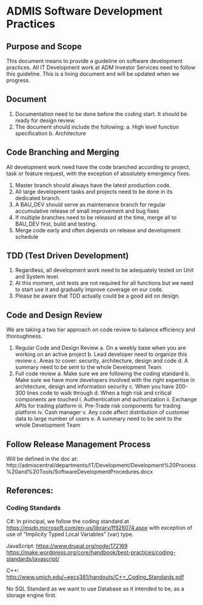 # ADMIS Software Development Practices

## Purpose and Scope
This document means to provide a guideline on software development practices. All IT Development work at ADM Investor Services need to follow this guideline. This is a living document and will be updated when we progress.

## Document
1.	Documentation need to be done before the coding start. It should be ready for design review.
2.	The document should include the following:
a.	High level function specification
b.	Architecture

## Code Branching and Merging
All development work need have the code branched according to project, task or feature request, with the exception of absolutely emergency fixes.
1.	Master branch should always have the latest production code.
2.	All large development tasks and projects need to be done in its dedicated branch.
3.	A BAU_DEV should serve as maintenance branch for regular accumulative release of small improvement and bug fixes
4.	If multiple branches need to be released at the time, merge all to BAU_DEV first, build and testing.
5.	Merge code early and often depends on release and development schedule

## TDD (Test Driven Development)
1.	Regardless, all development work need to be adequately tested on Unit and System level.
2.	At this moment, unit tests are not required for all functions but we need to start use it and gradually improve coverage on our code.
3.	Please be aware that TDD actually could be a good aid on design.

## Code and Design Review
We are taking a two tier approach on code review to balance efficiency and thoroughness.
1.	Regular Code and Design Review
a.	On a weekly base when you are working on an active project
b.	Lead developer need to organize this review
c.	Areas to cover: security, architecture, design and code
d.	A summary need to be sent to the whole Development Team
2.	Full code review
a.	Make sure we are following the coding standard
b.	Make sure we have more developers involved with the right expertise in architecture, design and information security
c.	When you have 200-300 lines code to walk through
d.	When a high risk and critical components are touched
i.	Authentication and authorization
ii.	Exchange APIs for trading platform
iii.	Pre-Trade risk components for trading platform
iv.	Cash manager
v.	Any code affect distribution of customer data to large number of users
e.	A summary need to be sent to the whole Development Team

## Follow Release Management Process
Will be defined in the doc at: http://admiscentral/departments/IT/Development/Development%20Process%20and%20Tools/SoftwareDevelopmentProcedures.docx


## References:

### Coding Standards

C#: In principal, we follow the coding standard at https://msdn.microsoft.com/en-us/library/ff926074.aspx with exception of use of “Implicity Typed Local Variables” (var) type. 

JavaScript: https://www.drupal.org/node/172169    https://make.wordpress.org/core/handbook/best-practices/coding-standards/javascript/

C++: http://www.umich.edu/~eecs381/handouts/C++_Coding_Standards.pdf

No SQL Standard as we want to use Database as it intended to be, as a storage engine first.
